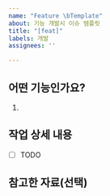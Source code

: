 ```yaml
---
name: "Feature \bTemplate"
about: 기능 개발시 이슈 템플릿
title: "[feat]"
labels: 개발
assignees: ''

---
```


## 어떤 기능인가요?
1. 

## 작업 상세 내용
- [ ] TODO

## 참고한 자료(선택)

